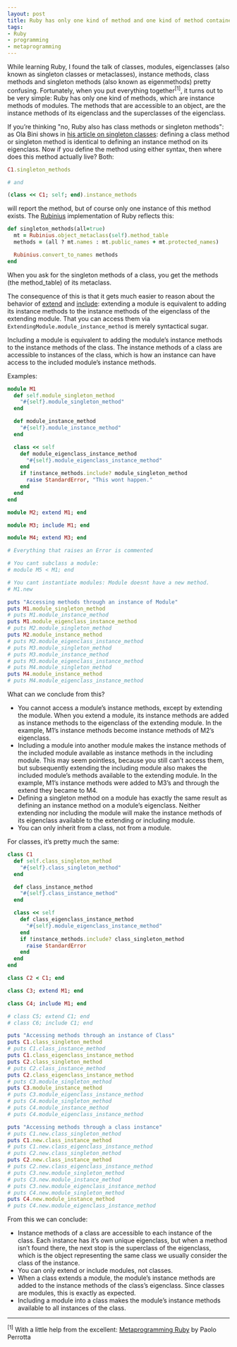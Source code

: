 ```yaml
---
layout: post
title: Ruby has only one kind of method and one kind of method container
tags:
- Ruby
- programming
- metaprogramming
---
```

While learning Ruby, I found the talk of classes, modules, eigenclasses (also
known as singleton classes or metaclasses), instance methods, class methods and
singleton methods (also known as eigenmethods) pretty confusing. Fortunately,
when you put everything together<sup>[1]</sup>, it turns out to be very simple: Ruby has
only one kind of methods, which are instance methods of modules. The methods
that are accessible to an object, are the instance methods of its eigenclass
and the superclasses of the eigenclass.

If you’re thinking "no, Ruby also has class methods or singleton methods": as
Ola Bini shows in [his article on singleton classes](http://ola-bini.blogspot.com/2006/09/ruby-singleton-class.html):
defining a class method or singleton method is identical to defining an instance
method on its eigenclass. Now if you define the method using either syntax, then
where does this method actually live? Both:
```ruby
C1.singleton_methods

# and

(class << C1; self; end).instance_methods
```
will report the method, but of course only one instance of this method exists.
The [Rubinius](http://rubini.us/) implementation of Ruby reflects this:
```ruby
def singleton_methods(all=true)
  mt = Rubinius.object_metaclass(self).method_table
  methods = (all ? mt.names : mt.public_names + mt.protected_names)

  Rubinius.convert_to_names methods
end
```
When you ask for the singleton methods of a class, you get the methods (the
method_table) of its metaclass.

The consequence of this is that it gets much easier to reason about the
behavior of [extend](http://ruby-doc.org/core/classes/Object.html#M000335) and
[include](http://ruby-doc.org/core/classes/Module.html#M001638): extending a
module is equivalent to adding its instance methods to the instance methods of
the eigenclass of the extending module. That you can access them via
`ExtendingModule.module_instance_method` is merely syntactical sugar.

Including a module is equivalent to adding the module’s instance methods to the
instance methods of the class. The instance methods of a class are accessible
to instances of the class, which is how an instance can have access to the
included module’s instance methods.

Examples:
```ruby
module M1
  def self.module_singleton_method
    "#{self}.module_singleton_method"
  end

  def module_instance_method
    "#{self}.module_instance_method"
  end

  class << self
    def module_eigenclass_instance_method
      "#{self}.module_eigenclass_instance_method"
    end
    if !instance_methods.include? module_singleton_method
      raise StandardError, "This wont happen."
    end
  end
end

module M2; extend M1; end

module M3; include M1; end

module M4; extend M3; end

# Everything that raises an Error is commented

# You cant subclass a module:
# module M5 < M1; end

# You cant instantiate modules: Module doesnt have a new method.
# M1.new

puts "Accessing methods through an instance of Module"
puts M1.module_singleton_method
# puts M1.module_instance_method
puts M1.module_eigenclass_instance_method
# puts M2.module_singleton_method
puts M2.module_instance_method
# puts M2.module_eigenclass_instance_method
# puts M3.module_singleton_method
# puts M3.module_instance_method
# puts M3.module_eigenclass_instance_method
# puts M4.module_singleton_method
puts M4.module_instance_method
# puts M4.module_eigenclass_instance_method
```

What can we conclude from this?

* You cannot access a module’s instance methods, except by extending the
  module. When you extend a module, its instance methods are added as
  instance methods to the eigenclass of the extending module. In the
  example, M1’s instance methods become instance methods of M2’s
  eigenclass.
* Including a module into another module makes the instance methods of the
  included module available as instance methods in the including module.
  This may seem pointless, because you still can’t access them, but
  subsequently extending the including module also makes the included
  module’s methods available to the extending module. In the example, M1’s
  instance methods were added to M3’s and through the extend they became to
  M4.
* Defining a singleton method on a module has exactly the same result as
  defining an instance method on a module’s eigenclass. Neither extending
  nor including the module will make the instance methods of its eigenclass
  available to the extending or including module.
* You can only inherit from a class, not from a module.

For classes, it’s pretty much the same:
```ruby
class C1
  def self.class_singleton_method
    "#{self}.class_singleton_method"
  end

  def class_instance_method
    "#{self}.class_instance_method"
  end

  class << self
    def class_eigenclass_instance_method
      "#{self}.module_eigenclass_instance_method"
    end
    if !instance_methods.include? class_singleton_method
      raise StandardError
    end
  end
end

class C2 < C1; end

class C3; extend M1; end

class C4; include M1; end

# class C5; extend C1; end
# class C6; include C1; end

puts "Accessing methods through an instance of Class"
puts C1.class_singleton_method
# puts C1.class_instance_method
puts C1.class_eigenclass_instance_method
puts C2.class_singleton_method
# puts C2.class_instance_method
puts C2.class_eigenclass_instance_method
# puts C3.module_singleton_method
puts C3.module_instance_method
# puts C3.module_eigenclass_instance_method
# puts C4.module_singleton_method
# puts C4.module_instance_method
# puts C4.module_eigenclass_instance_method

puts "Accessing methods through a class instance"
# puts C1.new.class_singleton_method
puts C1.new.class_instance_method
# puts C1.new.class_eigenclass_instance_method
# puts C2.new.class_singleton_method
puts C2.new.class_instance_method
# puts C2.new.class_eigenclass_instance_method
# puts C3.new.module_singleton_method
# puts C3.new.module_instance_method
# puts C3.new.module_eigenclass_instance_method
# puts C4.new.module_singleton_method
puts C4.new.module_instance_method
# puts C4.new.module_eigenclass_instance_method
```

From this we can conclude:

* Instance methods of a class are accessible to each instance of the class.
  Each instance has it’s own unique eigenclass, but when a method isn’t
  found there, the next stop is the superclass of the eigenclass, which is
  the object representing the same class we usually consider the class of
  the instance.
* You can only extend or include modules, not classes.
* When a class extends a module, the module’s instance methods are added to
  the instance methods of the class’s eigenclass. Since classes are
  modules, this is exactly as expected.
* Including a module into a class makes the module’s instance methods
  available to all instances of the class.

--------------------------------

<sup>[1]</sup> With a little help from the excellent:
[Metaprogramming Ruby](http://pragprog.com/titles/ppmetr/metaprogramming-ruby) by Paolo Perrotta
